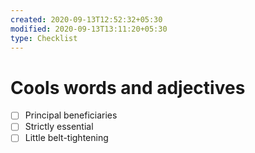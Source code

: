 ```yaml
---
created: 2020-09-13T12:52:32+05:30
modified: 2020-09-13T13:11:20+05:30
type: Checklist
---
```


# Cools words and adjectives

- [ ] Principal beneficiaries
- [ ] Strictly essential
- [ ] Little belt-tightening